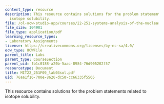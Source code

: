 ```yaml
---
content_type: resource
description: This resource contains solutions for the problem statements related to
  isotope solubility.
file: /ol-ocw-studio-app/courses/22-251-systems-analysis-of-the-nuclear-fuel-cycle-fall-2009/76aa1f16700e8620dc50cc66335f5565_MIT22_251F09_lab03sol.pdf
file_size: 104901
file_type: application/pdf
learning_resource_types:
- Laboratory Assignments
license: https://creativecommons.org/licenses/by-nc-sa/4.0/
ocw_type: OCWFile
parent_title: Labs
parent_type: CourseSection
parent_uid: fb1c0188-a20b-5aac-8984-76d905202f57
resourcetype: Document
title: MIT22_251F09_lab03sol.pdf
uid: 76aa1f16-700e-8620-dc50-cc66335f5565
---
```

This resource contains solutions for the problem statements related to isotope solubility.